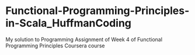 # Functional-Programming-Principles-in-Scala_HuffmanCoding
My solution to Programming Assignment of Week 4 of Functional Programming Principles Coursera course
